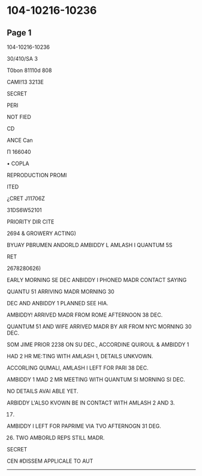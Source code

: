 # 104-10216-10236

## Page 1

104-10216-10236

30/410/SA 3

T0bon 81110d 808

CAMI!13 3213E

SECRET

PERI

NOT FIED

CD

ANCE Can

П 166040

• COPLA

REPRODUCTION PROMI

ITED

¿CRET J11706Z

31DS6W52101

PRIORITY DIR CITE

2694 & GROWERY ACTING)

BYUAY PBRUMEN ANDORLD AMBIDDY L AMLASH I QUANTUM 5S

RET

2678280626)

EARLY MORNING SE DEC ANBIDDY I PHONED MADR CONTACT SAYING

QUANTU 51 ARRIVING MADR MORNING 30

DEC AND ANBIDDY 1 PLANNED SEE HIA.

AMBIDDY! ARRIVED MADR FROM ROME AFTERNOON 38 DEC.

QUANTUM 51 AND WIFE ARRIVED MADR BY AIR FROM NYC MORNING 30 DEC.

SOM JIME PRIOR 2238 ON SU DEC., ACCORDINE QUIROUL & AMBIDDY 1

HAD 2 HR ME:TING WITH AMLASH 1, DETAILS UNKVOWN.

ACCORLING QUMALI, AMLASH I LEFT FOR PARI 38 DEC.

AMBIDDY 1 MAD 2 MR MEETING WITH QUANTUM SI MORNING SI DEC.

NO DETAILS AVAI ABLE YET.

ARBIDDY L'ALSO KVOWN BE IN CONTACT WITH AMLASH 2 AND 3.

17.

AMBIDDY I LEFT FOR PAPRIME VIA TVO AFTERNOGN 31 DEG.

26. TWO AMBORLD REPS STILL MADR.

SECRET

CEN #DISSEM APPLICALE TO AUT

---

